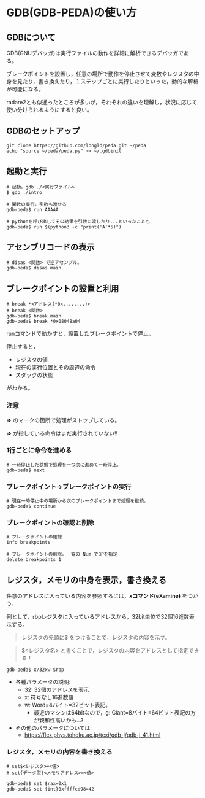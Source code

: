 # GDB(GDB-PEDA)の使い方

## GDBについて
GDB(GNUデバッガ)は実行ファイルの動作を詳細に解析できるデバッガである。

ブレークポイントを設置し，任意の場所で動作を停止させて変数やレジスタの中身を見たり，書き換えたり，１ステップごとに実行したりといった，動的な解析が可能になる。

radare2とも似通ったところが多いが，それぞれの違いを理解し，状況に応じて使い分けられるようにすると良い。

## GDBのセットアップ
```
git clone https://github.com/longld/peda.git ~/peda
echo "source ~/peda/peda.py" >> ~/.gdbinit
```

## 起動と実行
```
# 起動。gdb ./<実行ファイル>
$ gdb ./intro
```

```
# 関数の実行。引数も渡せる
gdb-peda$ run AAAAA
```

```
# pythonを呼び出してその結果を引数に渡したり...といったことも
gdb-peda$ run $(python3 -c "print('A'*5)")
```

## アセンブリコードの表示
```
# disas <関数> で逆アセンブル。
gdb-peda$ disas main
```

## ブレークポイントの設置と利用
```
# break *<アドレス(*0x........)>
# break <関数>
gdb-peda$ break main
gdb-peda$ break *0x08048a04
```

runコマンドで動かすと，設置したブレークポイントで停止。

停止すると，

- レジスタの値
- 現在の実行位置とその周辺の命令
- スタックの状態

がわかる。

### 注意
**=>** のマークの箇所で処理がストップしている。

**=>** が指している命令はまだ実行されていない!!

### 1行ごとに命令を進める
```
# 一時停止した状態で処理を一つ次に進めて一時停止。
gdb-peda$ next
```

### ブレークポイント->ブレークポイントの実行
```
# 現在一時停止中の場所から次のブレークポイントまで処理を継続。
gdb-peda$ continue
```

### ブレークポイントの確認と削除
```
# ブレークポイントの確認
info breakpoints

# ブレークポイントの削除。一覧の Num でBPを指定
delete breakpoints 1
```

## レジスタ，メモリの中身を表示，書き換える
任意のアドレスに入っている内容を参照するには，**xコマンド(eXamine)** をつかう。

例として，rbpレジスタに入っているアドレスから，32bit単位で32個16進数表示する。

> レジスタの先頭に$ をつけることで，レジスタの内容を示す。

> $<レジスタ名> と書くことで，レジスタの内容をアドレスとして指定できる！

```
gdb-peda$ x/32xw $rbp
```
- 各種パラメータの説明:
  - 32: 32個のアドレスを表示
  - x: 符号なし16進数値
  - w: Word=4バイト=32ビット表記。
    - 最近のマシンは64bitなので，g: Giant=8バイト=64ビット表記の方が親和性高いかも...?
- その他のパラメータについては:
  - https://flex.phys.tohoku.ac.jp/texi/gdb-j/gdb-j_41.html

### レジスタ，メモリの内容を書き換える
```
# set$<レジスタ>=<値>
# set{データ型}<メモリアドレス>=<値>

gdb-peda$ set $rax=0x1
gdb-peda$ set {int}0xffffcd98=42
```